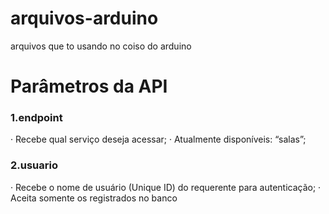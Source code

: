 # arquivos-arduino
arquivos que to usando no coiso do arduino


# Parâmetros da API
### 1.endpoint
  · Recebe qual serviço deseja acessar;
  · Atualmente disponíveis: “salas”;
  
### 2.usuario
  · Recebe o nome de usuário (Unique ID) do requerente para autenticação;
  · Aceita somente os registrados no banco
